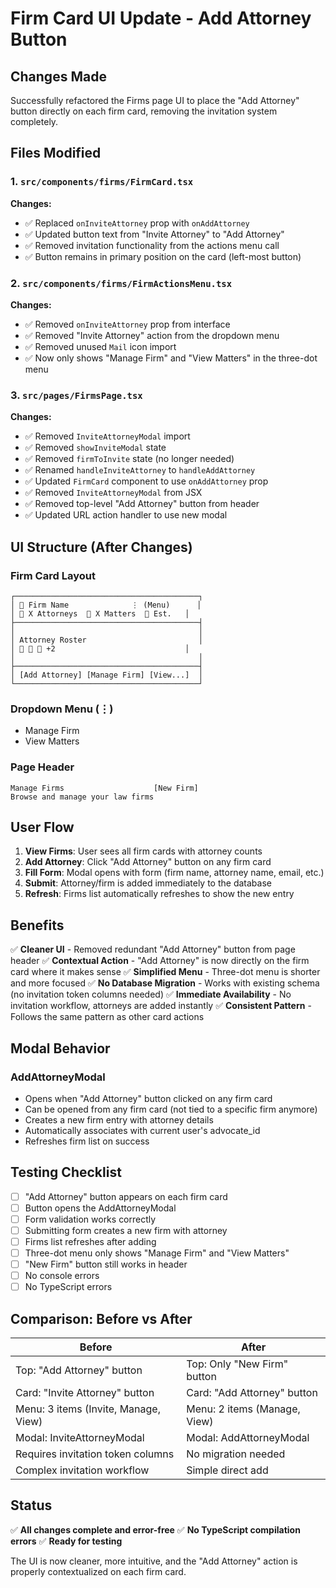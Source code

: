 # Firm Card UI Update - Add Attorney Button

## Changes Made

Successfully refactored the Firms page UI to place the "Add Attorney" button directly on each firm card, removing the invitation system completely.

## Files Modified

### 1. `src/components/firms/FirmCard.tsx`
**Changes:**
- ✅ Replaced `onInviteAttorney` prop with `onAddAttorney`
- ✅ Updated button text from "Invite Attorney" to "Add Attorney"
- ✅ Removed invitation functionality from the actions menu call
- ✅ Button remains in primary position on the card (left-most button)

### 2. `src/components/firms/FirmActionsMenu.tsx`
**Changes:**
- ✅ Removed `onInviteAttorney` prop from interface
- ✅ Removed "Invite Attorney" action from the dropdown menu
- ✅ Removed unused `Mail` icon import
- ✅ Now only shows "Manage Firm" and "View Matters" in the three-dot menu

### 3. `src/pages/FirmsPage.tsx`
**Changes:**
- ✅ Removed `InviteAttorneyModal` import
- ✅ Removed `showInviteModal` state
- ✅ Removed `firmToInvite` state (no longer needed)
- ✅ Renamed `handleInviteAttorney` to `handleAddAttorney`
- ✅ Updated `FirmCard` component to use `onAddAttorney` prop
- ✅ Removed `InviteAttorneyModal` from JSX
- ✅ Removed top-level "Add Attorney" button from header
- ✅ Updated URL action handler to use new modal

## UI Structure (After Changes)

### Firm Card Layout
```
┌─────────────────────────────────────────┐
│ 🏢 Firm Name              ⋮ (Menu)      │
│ 👥 X Attorneys  💼 X Matters  📅 Est.   │
├─────────────────────────────────────────┤
│                                         │
│ Attorney Roster                         │
│ 👤 👤 👤 +2                             │
│                                         │
├─────────────────────────────────────────┤
│ [Add Attorney] [Manage Firm] [View...]  │
└─────────────────────────────────────────┘
```

### Dropdown Menu (⋮)
- Manage Firm
- View Matters

### Page Header
```
Manage Firms                    [New Firm]
Browse and manage your law firms
```

## User Flow

1. **View Firms**: User sees all firm cards with attorney counts
2. **Add Attorney**: Click "Add Attorney" button on any firm card
3. **Fill Form**: Modal opens with form (firm name, attorney name, email, etc.)
4. **Submit**: Attorney/firm is added immediately to the database
5. **Refresh**: Firms list automatically refreshes to show the new entry

## Benefits

✅ **Cleaner UI** - Removed redundant "Add Attorney" button from page header
✅ **Contextual Action** - "Add Attorney" is now directly on the firm card where it makes sense
✅ **Simplified Menu** - Three-dot menu is shorter and more focused
✅ **No Database Migration** - Works with existing schema (no invitation token columns needed)
✅ **Immediate Availability** - No invitation workflow, attorneys are added instantly
✅ **Consistent Pattern** - Follows the same pattern as other card actions

## Modal Behavior

### AddAttorneyModal
- Opens when "Add Attorney" button clicked on any firm card
- Can be opened from any firm card (not tied to a specific firm anymore)
- Creates a new firm entry with attorney details
- Automatically associates with current user's advocate_id
- Refreshes firm list on success

## Testing Checklist

- [ ] "Add Attorney" button appears on each firm card
- [ ] Button opens the AddAttorneyModal
- [ ] Form validation works correctly
- [ ] Submitting form creates a new firm with attorney
- [ ] Firms list refreshes after adding
- [ ] Three-dot menu only shows "Manage Firm" and "View Matters"
- [ ] "New Firm" button still works in header
- [ ] No console errors
- [ ] No TypeScript errors

## Comparison: Before vs After

| Before | After |
|--------|-------|
| Top: "Add Attorney" button | Top: Only "New Firm" button |
| Card: "Invite Attorney" button | Card: "Add Attorney" button |
| Menu: 3 items (Invite, Manage, View) | Menu: 2 items (Manage, View) |
| Modal: InviteAttorneyModal | Modal: AddAttorneyModal |
| Requires invitation token columns | No migration needed |
| Complex invitation workflow | Simple direct add |

## Status

✅ **All changes complete and error-free**
✅ **No TypeScript compilation errors**
✅ **Ready for testing**

The UI is now cleaner, more intuitive, and the "Add Attorney" action is properly contextualized on each firm card.
